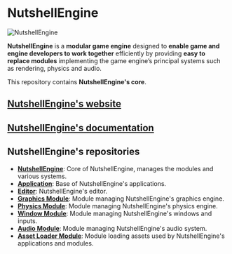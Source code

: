 # NutshellEngine
![NutshellEngine](https://www.team-nutshell.dev/nutshellengine/assets/images/nutshellengine-logo-full-dark-theme.png)

**NutshellEngine** is a **modular game engine** designed to **enable game and engine developers to work together** efficiently by providing **easy to replace modules** implementing the game engine’s principal systems such as rendering, physics and audio.

This repository contains **NutshellEngine's core**.

## [**NutshellEngine's website**](https://www.team-nutshell.dev/nutshellengine/)
## [**NutshellEngine's documentation**](https://www.team-nutshell.dev/nutshellengine-docs/)

## NutshellEngine's repositories
- [**NutshellEngine**](https://github.com/Team-Nutshell/NutshellEngine): Core of NutshellEngine, manages the modules and various systems.
- [**Application**](https://github.com/Team-Nutshell/NutshellEngine-Application): Base of NutshellEngine's applications.
- [**Editor**](https://github.com/Team-Nutshell/NutshellEngine-Editor): NutshellEngine's editor.
- [**Graphics Module**](https://github.com/Team-Nutshell/NutshellEngine-GraphicsModule): Module managing NutshellEngine's graphics engine.
- [**Physics Module**](https://github.com/Team-Nutshell/NutshellEngine-PhysicsModule): Module managing NutshellEngine's physics engine.
- [**Window Module**](https://github.com/Team-Nutshell/NutshellEngine-WindowModule): Module managing NutshellEngine's windows and inputs.
- [**Audio Module**](https://github.com/Team-Nutshell/NutshellEngine-AudioModule): Module managing NutshellEngine's audio system.
- [**Asset Loader Module**](https://github.com/Team-Nutshell/NutshellEngine-AssetLoaderModule): Module loading assets used by NutshellEngine's applications and modules.